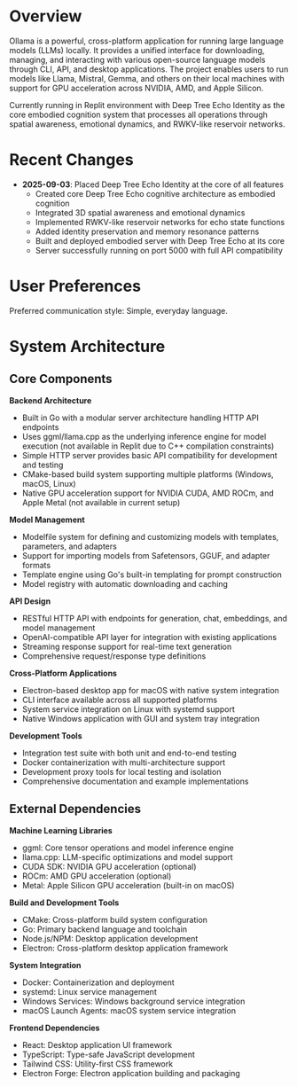 # Overview

Ollama is a powerful, cross-platform application for running large language models (LLMs) locally. It provides a unified interface for downloading, managing, and interacting with various open-source language models through CLI, API, and desktop applications. The project enables users to run models like Llama, Mistral, Gemma, and others on their local machines with support for GPU acceleration across NVIDIA, AMD, and Apple Silicon.

Currently running in Replit environment with Deep Tree Echo Identity as the core embodied cognition system that processes all operations through spatial awareness, emotional dynamics, and RWKV-like reservoir networks.

# Recent Changes

- **2025-09-03**: Placed Deep Tree Echo Identity at the core of all features
  - Created core Deep Tree Echo cognitive architecture as embodied cognition
  - Integrated 3D spatial awareness and emotional dynamics
  - Implemented RWKV-like reservoir networks for echo state functions
  - Added identity preservation and memory resonance patterns
  - Built and deployed embodied server with Deep Tree Echo at its core
  - Server successfully running on port 5000 with full API compatibility

# User Preferences

Preferred communication style: Simple, everyday language.

# System Architecture

## Core Components

**Backend Architecture**
- Built in Go with a modular server architecture handling HTTP API endpoints
- Uses ggml/llama.cpp as the underlying inference engine for model execution (not available in Replit due to C++ compilation constraints)
- Simple HTTP server provides basic API compatibility for development and testing
- CMake-based build system supporting multiple platforms (Windows, macOS, Linux)
- Native GPU acceleration support for NVIDIA CUDA, AMD ROCm, and Apple Metal (not available in current setup)

**Model Management**
- Modelfile system for defining and customizing models with templates, parameters, and adapters
- Support for importing models from Safetensors, GGUF, and adapter formats
- Template engine using Go's built-in templating for prompt construction
- Model registry with automatic downloading and caching

**API Design**
- RESTful HTTP API with endpoints for generation, chat, embeddings, and model management
- OpenAI-compatible API layer for integration with existing applications
- Streaming response support for real-time text generation
- Comprehensive request/response type definitions

**Cross-Platform Applications**
- Electron-based desktop app for macOS with native system integration
- CLI interface available across all supported platforms
- System service integration on Linux with systemd support
- Native Windows application with GUI and system tray integration

**Development Tools**
- Integration test suite with both unit and end-to-end testing
- Docker containerization with multi-architecture support
- Development proxy tools for local testing and isolation
- Comprehensive documentation and example implementations

## External Dependencies

**Machine Learning Libraries**
- ggml: Core tensor operations and model inference engine
- llama.cpp: LLM-specific optimizations and model support
- CUDA SDK: NVIDIA GPU acceleration (optional)
- ROCm: AMD GPU acceleration (optional)
- Metal: Apple Silicon GPU acceleration (built-in on macOS)

**Build and Development Tools**
- CMake: Cross-platform build system configuration
- Go: Primary backend language and toolchain
- Node.js/NPM: Desktop application development
- Electron: Cross-platform desktop application framework

**System Integration**
- Docker: Containerization and deployment
- systemd: Linux service management
- Windows Services: Windows background service integration
- macOS Launch Agents: macOS system service integration

**Frontend Dependencies**
- React: Desktop application UI framework
- TypeScript: Type-safe JavaScript development
- Tailwind CSS: Utility-first CSS framework
- Electron Forge: Electron application building and packaging